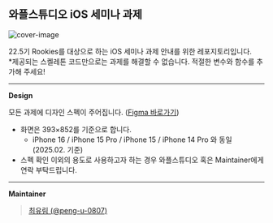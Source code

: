 ## 와플스튜디오 iOS 세미나 과제

![cover-image](https://github.com/user-attachments/assets/346eb819-c8b6-420a-8170-960bf9317cc5)

22.5기 Rookies를 대상으로 하는 iOS 세미나 과제 안내를 위한 레포지토리입니다. \
*제공되는 스켈레톤 코드만으로는 과제를 해결할 수 없습니다. 적절한 변수와 함수를 추가해 주세요!

---
**Design**

모든 과제에 디자인 스펙이 주어집니다. ([Figma 바로가기](https://www.figma.com/design/KIqzrz8a5TtwcrhbDkLRHH/iOS-Seminar-(Design)?node-id=0-1&t=53jiAiwPp1hl7K2N-1))
- 화면은 393×852를 기준으로 합니다.
  - iPhone 16 / iPhone 15 Pro / iPhone 15 / iPhone 14 Pro 와 동일 (2025.02. 기준)
- 스펙 확인 이외의 용도로 사용하고자 하는 경우 와플스튜디오 혹은 Maintainer에게 연락 부탁드립니다.

---
**Maintainer**
> [최유림 (@peng-u-0807)](https://github.com/peng-u-0807)
